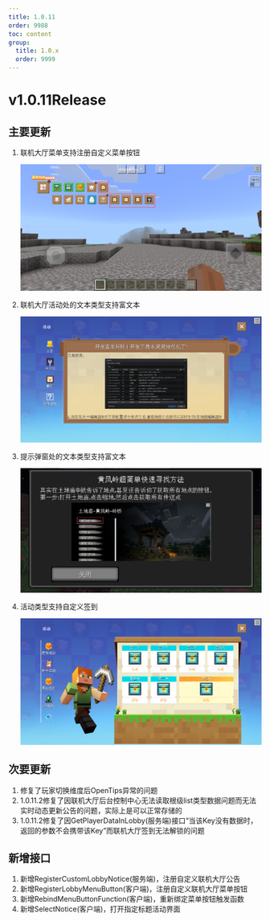 ```yaml
---
title: 1.0.11
order: 9988
toc: content
group:
  title: 1.0.x
  order: 9999
---
```

# v1.0.11<Badge type="success">Release</Badge>
## 主要更新
1. 联机大厅菜单支持注册自定义菜单按钮

    ![](./picture/1011-1.png)

2. 联机大厅活动处的文本类型支持富文本

    ![](./picture/1011-3.png)

3. 提示弹窗处的文本类型支持富文本

    ![](./picture/1011-4.png)

4. 活动类型支持自定义签到

    ![](./picture/1011-5.png)

## 次要更新
1. 修复了玩家切换维度后OpenTips异常的问题
2. <Badge type="info">1.0.11.2</Badge>修复了因联机大厅后台控制中心无法读取根级list类型数据问题而无法实时动态更新公告的问题，实际上是可以正常存储的
3. <Badge type="info">1.0.11.2</Badge>修复了因GetPlayerDataInLobby(服务端)接口“当该Key没有数据时，返回的参数不会携带该Key”而联机大厅签到无法解锁的问题

## 新增接口
1. 新增RegisterCustomLobbyNotice(服务端)，注册自定义联机大厅公告
2. 新增RegisterLobbyMenuButton(客户端)，注册自定义联机大厅菜单按钮
3. 新增RebindMenuButtonFunction(客户端)，重新绑定菜单按钮触发函数
4. 新增SelectNotice(客户端)，打开指定标题活动界面